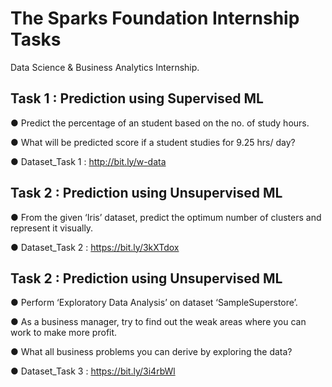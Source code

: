 # The Sparks Foundation Internship Tasks
Data Science &amp; Business Analytics Internship.

## Task 1 : Prediction using Supervised ML 

 ● Predict the percentage of an student based on the no. of study hours.

 ● What will be predicted score if a student studies for 9.25 hrs/ day?
 
 ● Dataset_Task 1 : http://bit.ly/w-data

## Task 2 : Prediction using Unsupervised ML

 ● From the given ‘Iris’ dataset, predict the optimum number of clusters and represent it visually.

 ● Dataset_Task 2 : https://bit.ly/3kXTdox

## Task 2 : Prediction using Unsupervised ML

● Perform ‘Exploratory Data Analysis’ on dataset ‘SampleSuperstore’.

● As a business manager, try to find out the weak areas where you can work to make more profit.

● What all business problems you can derive by exploring the data?


● Dataset_Task 3 : https://bit.ly/3i4rbWl
